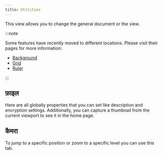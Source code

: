 ```yaml
---
title: Utilities
---
```


This view allows you to change the general document or the view.

:::note

Some features have recently moved to different locations. Please visit their pages for more information:

- [Background](/docs/v2/background)
- [Grid](/docs/v2/tools/grid)
- [Ruler](/docs/v2/tools/ruler)

:::

## फ़ाइल

Here are all globally properties that you can set like description and encryption settings.
Additionally, you can capture a thumbnail from the current viewport to see it in the home page.

## कैमरा

To jump to a specific position or zoom to a specific level you can use this tab.
